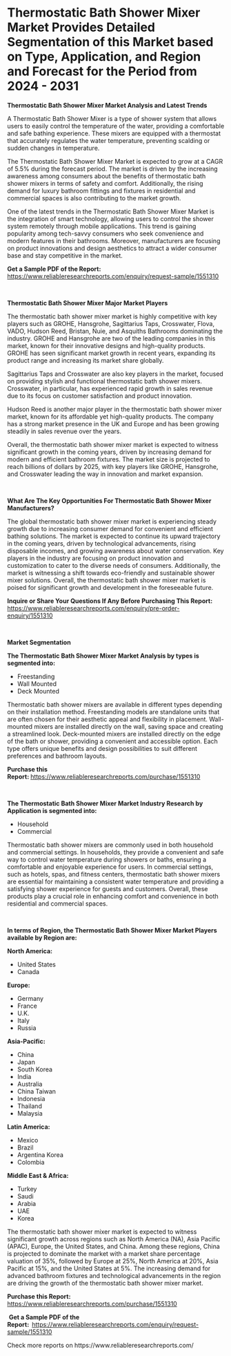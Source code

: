 <p><h1>Thermostatic Bath Shower Mixer Market Provides Detailed Segmentation of this Market based on Type, Application, and Region and Forecast for the Period from 2024 - 2031</h1></p><p><strong>Thermostatic Bath Shower Mixer Market Analysis and Latest Trends</strong></p>
<p><p>A Thermostatic Bath Shower Mixer is a type of shower system that allows users to easily control the temperature of the water, providing a comfortable and safe bathing experience. These mixers are equipped with a thermostat that accurately regulates the water temperature, preventing scalding or sudden changes in temperature.</p><p>The Thermostatic Bath Shower Mixer Market is expected to grow at a CAGR of 5.5% during the forecast period. The market is driven by the increasing awareness among consumers about the benefits of thermostatic bath shower mixers in terms of safety and comfort. Additionally, the rising demand for luxury bathroom fittings and fixtures in residential and commercial spaces is also contributing to the market growth.</p><p>One of the latest trends in the Thermostatic Bath Shower Mixer Market is the integration of smart technology, allowing users to control the shower system remotely through mobile applications. This trend is gaining popularity among tech-savvy consumers who seek convenience and modern features in their bathrooms. Moreover, manufacturers are focusing on product innovations and design aesthetics to attract a wider consumer base and stay competitive in the market.</p></p>
<p><strong>Get a Sample PDF of the Report:&nbsp;</strong> <a href="https://www.reliableresearchreports.com/enquiry/request-sample/1551310">https://www.reliableresearchreports.com/enquiry/request-sample/1551310</a></p>
<p>&nbsp;</p>
<p><strong>Thermostatic Bath Shower Mixer Major Market Players</strong></p>
<p><p>The thermostatic bath shower mixer market is highly competitive with key players such as GROHE, Hansgrohe, Sagittarius Taps, Crosswater, Flova, VADO, Hudson Reed, Bristan, Nuie, and Asquiths Bathrooms dominating the industry. GROHE and Hansgrohe are two of the leading companies in this market, known for their innovative designs and high-quality products. GROHE has seen significant market growth in recent years, expanding its product range and increasing its market share globally.</p><p>Sagittarius Taps and Crosswater are also key players in the market, focused on providing stylish and functional thermostatic bath shower mixers. Crosswater, in particular, has experienced rapid growth in sales revenue due to its focus on customer satisfaction and product innovation.</p><p>Hudson Reed is another major player in the thermostatic bath shower mixer market, known for its affordable yet high-quality products. The company has a strong market presence in the UK and Europe and has been growing steadily in sales revenue over the years.</p><p>Overall, the thermostatic bath shower mixer market is expected to witness significant growth in the coming years, driven by increasing demand for modern and efficient bathroom fixtures. The market size is projected to reach billions of dollars by 2025, with key players like GROHE, Hansgrohe, and Crosswater leading the way in innovation and market expansion.</p></p>
<p>&nbsp;</p>
<p><strong>What Are The Key Opportunities For Thermostatic Bath Shower Mixer Manufacturers?</strong></p>
<p><p>The global thermostatic bath shower mixer market is experiencing steady growth due to increasing consumer demand for convenient and efficient bathing solutions. The market is expected to continue its upward trajectory in the coming years, driven by technological advancements, rising disposable incomes, and growing awareness about water conservation. Key players in the industry are focusing on product innovation and customization to cater to the diverse needs of consumers. Additionally, the market is witnessing a shift towards eco-friendly and sustainable shower mixer solutions. Overall, the thermostatic bath shower mixer market is poised for significant growth and development in the foreseeable future.</p></p>
<p><strong>Inquire or Share Your Questions If Any Before Purchasing This Report:</strong> <a href="https://www.reliableresearchreports.com/enquiry/pre-order-enquiry/1551310">https://www.reliableresearchreports.com/enquiry/pre-order-enquiry/1551310</a></p>
<p>&nbsp;</p>
<p><strong>Market Segmentation</strong></p>
<p><strong>The Thermostatic Bath Shower Mixer Market Analysis by types is segmented into:</strong></p>
<p><ul><li>Freestanding</li><li>Wall Mounted</li><li>Deck Mounted</li></ul></p>
<p><p>Thermostatic bath shower mixers are available in different types depending on their installation method. Freestanding models are standalone units that are often chosen for their aesthetic appeal and flexibility in placement. Wall-mounted mixers are installed directly on the wall, saving space and creating a streamlined look. Deck-mounted mixers are installed directly on the edge of the bath or shower, providing a convenient and accessible option. Each type offers unique benefits and design possibilities to suit different preferences and bathroom layouts.</p></p>
<p><strong>Purchase this Report:&nbsp;</strong><a href="https://www.reliableresearchreports.com/purchase/1551310">https://www.reliableresearchreports.com/purchase/1551310</a></p>
<p>&nbsp;</p>
<p><strong>The Thermostatic Bath Shower Mixer Market Industry Research by Application is segmented into:</strong></p>
<p><ul><li>Household</li><li>Commercial</li></ul></p>
<p><p>Thermostatic bath shower mixers are commonly used in both household and commercial settings. In households, they provide a convenient and safe way to control water temperature during showers or baths, ensuring a comfortable and enjoyable experience for users. In commercial settings, such as hotels, spas, and fitness centers, thermostatic bath shower mixers are essential for maintaining a consistent water temperature and providing a satisfying shower experience for guests and customers. Overall, these products play a crucial role in enhancing comfort and convenience in both residential and commercial spaces.</p></p>
<p>&nbsp;</p>
<p><strong>In terms of Region, the Thermostatic Bath Shower Mixer Market Players available by Region are:</strong></p>
<p>
    <p> <strong> North America: </strong>
        <ul>
            <li>United States</li>
            <li>Canada</li>
        </ul>
        </p> 
    <p> <strong> Europe: </strong>
        <ul>
            <li>Germany</li>
            <li>France</li>
            <li>U.K.</li>
            <li>Italy</li>
            <li>Russia</li>
        </ul>
        </p> 
    <p> <strong> Asia-Pacific: </strong>
        <ul>
            <li>China</li>
            <li>Japan</li>
            <li>South Korea</li>
            <li>India</li>
            <li>Australia</li>
            <li>China Taiwan</li>
            <li>Indonesia</li>
            <li>Thailand</li>
            <li>Malaysia</li>
        </ul>
        </p> 
    <p> <strong> Latin America: </strong>
        <ul>
            <li>Mexico</li>
            <li>Brazil</li>
            <li>Argentina Korea</li>
            <li>Colombia</li>
        </ul>
        </p> 
    <p> <strong> Middle East & Africa: </strong>
        <ul>
            <li>Turkey</li>
            <li>Saudi</li>
            <li>Arabia</li>
            <li>UAE</li>
            <li>Korea</li>
        </ul>
    </p>
    </p>
<p><p>The thermostatic bath shower mixer market is expected to witness significant growth across regions such as North America (NA), Asia Pacific (APAC), Europe, the United States, and China. Among these regions, China is projected to dominate the market with a market share percentage valuation of 35%, followed by Europe at 25%, North America at 20%, Asia Pacific at 15%, and the United States at 5%. The increasing demand for advanced bathroom fixtures and technological advancements in the region are driving the growth of the thermostatic bath shower mixer market.</p></p>
<p><strong>Purchase this Report: </strong><a href="https://www.reliableresearchreports.com/purchase/1551310">https://www.reliableresearchreports.com/purchase/1551310</a></p>
<p>&nbsp;<strong>Get a Sample PDF of the Report:&nbsp;&nbsp;</strong><a href="https://www.reliableresearchreports.com/enquiry/request-sample/1551310">https://www.reliableresearchreports.com/enquiry/request-sample/1551310</a></p>
<p><strong></strong></p>
<p>Check more reports on https://www.reliableresearchreports.com/</p>